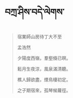 # བཀྲ་ཤིས་བདེ་ལེགས་
> 宿業師山房待丁大不至
> 
> 孟浩然
> 
> 夕陽度西嶺，羣壑倏已暝。
> 
> 鬆月生夜涼，風泉滿清聽。
> 
> 樵人歸欲盡，煙鳥棲初定。
> 
> 之子期宿來，孤琴候蘿徑。
>